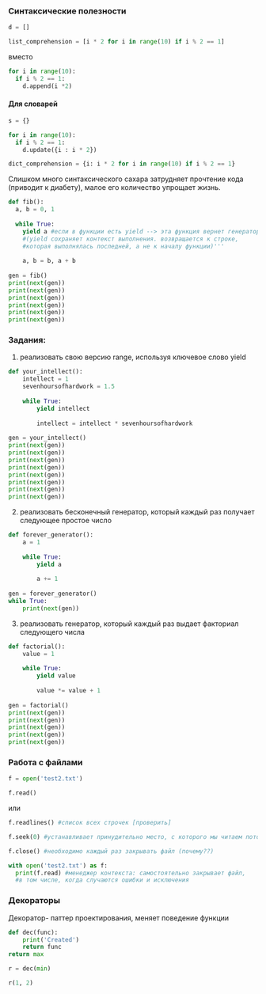 ### Синтаксические полезности

```python 
d = []
```

```python
list_comprehension = [i * 2 for i in range(10) if i % 2 == 1]
```

вместо

```python
for i in range(10):
  if i % 2 == 1:
    d.append(i *2)
```

#### Для словарей

```python
s = {}
```

```python
for i in range(10):
  if i % 2 == 1:
    d.update({i : i * 2})
```
    
```python
dict_comprehension = {i: i * 2 for i in range(10) if i % 2 == 1}
```

Слишком много синтаксического сахара затрудняет прочтение кода (приводит к диабету), малое его количество упрощает жизнь.

```python
def fib():
  a, b = 0, 1
  
  while True:
    yield a #если в функции есть yield --> эта функция вернет генератор 
    #(yield сохраняет контекст выполнения. возвращается к строке, 
    #которая выполнялась последней, а не к началу функции)'''
    
    a, b = b, a + b
    
gen = fib()
print(next(gen))
print(next(gen))
print(next(gen))
print(next(gen))
print(next(gen))
print(next(gen))
```


### Задания:
1) реализовать свою версию range, используя ключевое слово yield
```python
def your_intellect():
    intellect = 1
    sevenhoursofhardwork = 1.5
        
    while True:
        yield intellect
         
        intellect = intellect * sevenhoursofhardwork
            
gen = your_intellect()
print(next(gen))
print(next(gen))
print(next(gen))
print(next(gen))
print(next(gen))
print(next(gen))
print(next(gen))
print(next(gen))
```

2) реализовать бесконечный генератор, который каждый раз получает следующее простое число
```python
def forever_generator():
    a = 1
   
    while True:
        yield a
        
        a += 1
            
gen = forever_generator()
while True:
    print(next(gen))
```

3) реализовать генератор, который каждый раз выдает факториал следующего числа
```python
def factorial():
    value = 1
    
    while True:
        yield value
        
        value *= value + 1
        
gen = factorial()
print(next(gen))
print(next(gen))
print(next(gen))
print(next(gen))
print(next(gen))
```

### Работа с файлами

```python
f = open('test2.txt')
```
```python
f.read() 
```
или 
```python
f.readlines() #список всех строчек [проверить]
```
```python
f.seek(0) #устанавливает принудительно место, с которого мы читаем поток (чтобы начать читать файл сначала)
```
```python
f.close() #необходимо каждый раз закрывать файл (почему??)
```
```python
with open('test2.txt') as f:
  print(f.read) #менеджер контекста: самостоятельно закрывает файл, 
  #в том числе, когда случаются ошибки и исключения
```
  
### Декораторы  

Декоратор- паттер проектирования, меняет поведение функции
```python
def dec(func):
    print('Created')
    return func
return max

r = dec(min)

r(1, 2)
```
